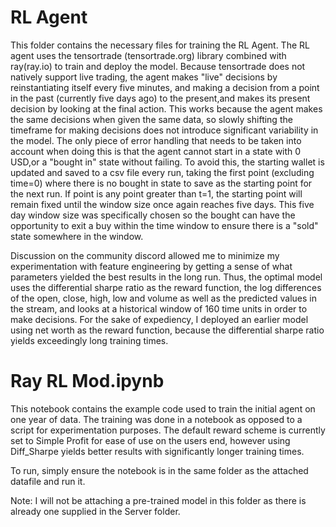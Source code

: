 # RL Agent

This folder contains the necessary files for training the RL Agent. The RL agent uses the tensortrade (tensortrade.org) library combined with ray(ray.io) to train and deploy the model. Because tensortrade does not natively support live trading, the agent makes "live" decisions by reinstantiating itself every five minutes, and making a decision from a point in the past (currently five days ago) to the present,and makes its present decision by looking at the final action. This works because the agent makes the same decisions when given the same data, so slowly shifting the timeframe for making decisions does not introduce significant variability in the model. 
The only piece of error handling that needs to be taken into account when doing this is that the agent cannot start in a state with 0 USD,or a "bought in" state without failing. To avoid this, the starting wallet is updated and saved to a csv file every run, taking the first point (excluding time=0) where there is no bought in state to save as the starting point for the next run. If point is any point greater than t=1, the starting point will remain fixed until the window size once again reaches five days. This five day window size was specifically chosen so the bought can have the opportunity to exit a buy within the time window to ensure there is a "sold" state somewhere in the window.

Discussion on the community discord allowed me to minimize my experimentation with feature engineering by getting a sense of what parameters yielded the best results in the long run. Thus, the optimal model uses the differential sharpe ratio as the reward function, the log differences of the open, close, high, low and volume as well as the predicted values in the stream, and looks at a historical window of 160 time units in order to make decisions. For the sake of expediency, I deployed an earlier model using net worth as the reward function, because the differential sharpe ratio yields exceedingly long training times.

# Ray RL Mod.ipynb

This notebook contains the example code used to train the initial agent on one year of data. The training was done in a notebook as opposed to a script for experimentation purposes. The default reward scheme is currently set to Simple Profit for ease of use on the users end, however using Diff_Sharpe yields better results with significantly longer training times.

To run, simply ensure the notebook is in the same folder as the attached datafile and run it.

Note: I will not be attaching a pre-trained model in this folder as there is already one supplied in the Server folder.
